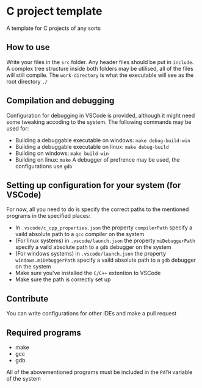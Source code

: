 # C project template
A template for C projects of any sorts

## How to use
Write your files in the `src` folder. Any header files should be put in `include`. A complex tree structure inside both folders may be utilised, all of the files will still compile. The `work-directory` is what the executable will see as the root directory `./`

## Compilation and debugging
Configuration for debugging in VSCode is provided, although it might need some tweaking
accoding to the system. The following commands may be used for:
- Building a debuggable executable on windows: `make debug-build-win`
- Building a debuggable executable on linux: `make debug-build`
- Building on windows: `make build-win`
- Building on linux: `make`
A debugger of prefrence may be used, the configurations use `gdb`
## Setting up configuration for your system (for VSCode)
For now, all you need to do is specify the correct paths to the mentioned programs in the specified places:
- In `.vscode/c_cpp_properties.json` the property `compilerPath` specify a vaild absolute path to a `gcc` compiler on the system
- (For linux systems) in `.vscode/launch.json` the property `miDebuggerPath` specify a vaild absolute path to a `gdb` debugger on the system
- (For windows systems) in `.vscode/launch.json` the property `windows.miDebuggerPath` specify a vaild absolute path to a `gdb` debugger on the system
- Make sure you've installed the `C/C++` extention to VSCode
- Make sure the path is correctly set up

## Contribute
You can write configurations for other IDEs and make a pull request

## Required programs
- make
- gcc
- gdb

All of the abovementioned programs must be included in the `PATH` variable of the system
